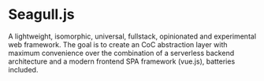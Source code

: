 # Seagull.js

A lightweight, isomorphic, universal, fullstack, opinionated and experimental
web framework. The goal is to create an CoC abstraction layer with maximum
convenience over the combination of a serverless backend architecture and a
modern frontend SPA framework (vue.js), batteries included.

